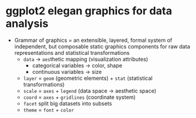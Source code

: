 # ggplot2 elegan graphics for data analysis

- Grammar of graphics = an extensible, layered, formal system of independent, but
  composable static graphics components for raw data representations and statistical
  transformations
  - `data` -> `aes`thetic mapping (visualization attributes)
    - categorical variables -> color, shape
    - continuous variables -> size
  - `layer` = `geom` (geometric elements) + `stat` (statistical transformations)
  - `scale` = `axes` + `legend` (data space -> aesthetic space)
  - `coord` = `axes` + `gridlines` (coordinate system)
  - `facet` split big datasets into subsets
  - `theme` = `font` + `color`
